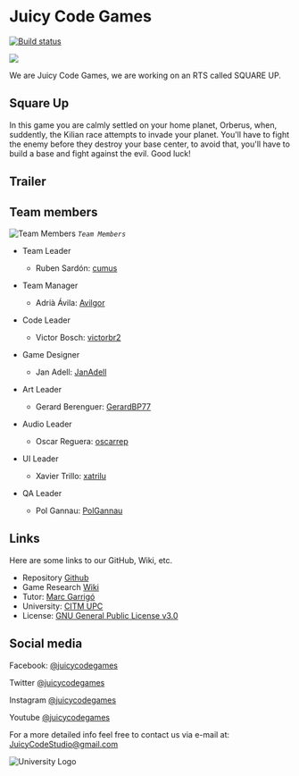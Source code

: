 # Juicy Code Games
[![Build status](https://ci.appveyor.com/api/projects/status/jpka2pcwthvf5oqg?svg=true)](https://ci.appveyor.com/project/cumus/juicy-code-games-project-2)

![](https://github.com/cumus/Juicy-Code-Games_Project-2/blob/master/WikiResources/Home%20page%20picts/team%20logo1%20sin%20fondo.png)


We are Juicy Code Games, we are working on an RTS called SQUARE UP.

## Square Up

In this game you are calmly settled on your home planet, Orberus, when, suddently, the Kilian race attempts to invade your planet. You'll have to fight the enemy before they destroy your base center, to avoid that, you'll have to build a base and fight against the evil. Good luck!

## Trailer



## Team members

![Team Members](https://github.com/cumus/Juicy-Code-Games_Project-2/blob/master/WikiResources/Home%20page%20picts/IMG_5071.JPG)
_`Team Members`_

* Team Leader
  * Ruben Sardón: [cumus](https://github.com/cumus)
  
* Team Manager
  * Adrià Ávila: [Avilgor](https://github.com/Avilgor)
  
* Code Leader
  * Victor Bosch: [victorbr2](https://github.com/victorbr2)
  
* Game Designer
  * Jan Adell: [JanAdell](https://github.com/JanAdell)
  
* Art Leader
  * Gerard Berenguer: [GerardBP77](https://github.com/GerardBP77)
  
* Audio Leader
  * Oscar Reguera: [oscarrep](https://github.com/oscarrep)
  
* UI Leader
  * Xavier Trillo: [xatrilu](https://github.com/xatrilu)
  
* QA Leader
  * Pol Gannau: [PolGannau](https://github.com/PolGannau)

## Links
Here are some links to our GitHub, Wiki, etc.

* Repository [Github](https://github.com/PolGannau/Juicy-Code-Games_Project-2)
* Game Research [Wiki](https://github.com/cumus/Juicy-Code-Games_Project-2/wiki)
* Tutor: [Marc Garrigó](https://github.com/markitus18)
* University: [CITM UPC](https://www.citm.upc.edu/)
* License: [GNU General Public License v3.0](https://github.com/PolGannau/Juicy-Code-Games_Project-2/blob/master/LICENSE)

## Social media

Facebook: [@juicycodegames](https://www.facebook.com/Juicy-Code-110251897235394/)

Twitter [@juicycodegames](https://twitter.com/JuicyCodeGames)

Instagram [@juicycodegames](https://www.instagram.com/juicycodegames/)

Youtube [@juicycodegames](https://www.youtube.com/channel/UCvtOzr0YiLtN2cmBA6WdB9Q?view_as=subscriber)

For a more detailed info feel free to contact us via e-mail at: JuicyCodeStudio@gmail.com

![University Logo](https://www.citm.upc.edu/templates/new/img/logoCITM.png?1401879059) 
